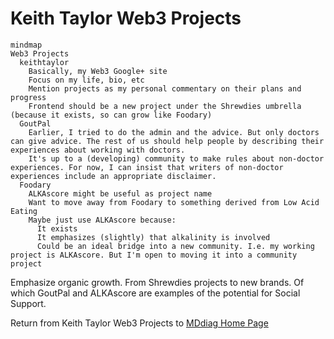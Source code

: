# Keith Taylor Web3 Projects

```mermaid
mindmap
Web3 Projects
  keithtaylor
    Basically, my Web3 Google+ site
    Focus on my life, bio, etc
    Mention projects as my personal commentary on their plans and progress
    Frontend should be a new project under the Shrewdies umbrella (because it exists, so can grow like Foodary)
  GoutPal
    Earlier, I tried to do the admin and the advice. But only doctors can give advice. The rest of us should help people by describing their experiences about working with doctors.
    It's up to a (developing) community to make rules about non-doctor experiences. For now, I can insist that writers of non-doctor experiences include an appropriate disclaimer.
  Foodary
    ALKAscore might be useful as project name
    Want to move away from Foodary to something derived from Low Acid Eating
    Maybe just use ALKAscore because:
      It exists
      It emphasizes (slightly) that alkalinity is involved
      Could be an ideal bridge into a new community. I.e. my working project is ALKAscore. But I'm open to moving it into a community project
```

Emphasize organic growth. From Shrewdies projects to new brands. Of which GoutPal and ALKAscore are examples of the potential for Social Support.

Return from Keith Taylor Web3 Projects to [MDdiag Home Page](https://github.com/kct2020/mddiag?tab=readme-ov-file#mddiag)
